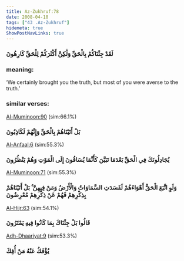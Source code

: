 ```yaml
---
title: Az-Zukhruf:78
date: 2008-04-10
tags: ["43 .Az-Zukhruf"]
hidemeta: true 
ShowPostNavLinks: true 
---
```

### لَقَدْ جِئْنَاكُمْ بِالْحَقِّ وَلَٰكِنَّ أَكْثَرَكُمْ لِلْحَقِّ كَارِهُونَ
### meaning: 
‘We certainly brought you the truth, but most of you were averse to the truth.’
### similar verses: 

[Al-Muminoon:90](/23/90) (sim:66.1%)

### بَلْ أَتَيْنَاهُمْ بِالْحَقِّ وَإِنَّهُمْ لَكَاذِبُونَ

[Al-Anfaal:6](/8/6) (sim:55.3%)

### يُجَادِلُونَكَ فِي الْحَقِّ بَعْدَمَا تَبَيَّنَ كَأَنَّمَا يُسَاقُونَ إِلَى الْمَوْتِ وَهُمْ يَنْظُرُونَ

[Al-Muminoon:71](/23/71) (sim:55.3%)

### وَلَوِ اتَّبَعَ الْحَقُّ أَهْوَاءَهُمْ لَفَسَدَتِ السَّمَاوَاتُ وَالْأَرْضُ وَمَنْ فِيهِنَّ ۚ بَلْ أَتَيْنَاهُمْ بِذِكْرِهِمْ فَهُمْ عَنْ ذِكْرِهِمْ مُعْرِضُونَ

[Al-Hijr:63](/15/63) (sim:54.1%)

### قَالُوا بَلْ جِئْنَاكَ بِمَا كَانُوا فِيهِ يَمْتَرُونَ

[Adh-Dhaariyat:9](/51/9) (sim:53.3%)

### يُؤْفَكُ عَنْهُ مَنْ أُفِكَ
